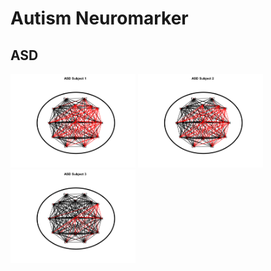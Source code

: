 # Autism Neuromarker

## ASD
<img src="P_Network/ASD_Subject_1.png" alt="sub1" width="200"/> <img src="P_Network/ASD_Subject_2.png" alt="sub2" width="200"/> <img src="P_Network/ASD_Subject_3.png" alt="sub3" width="200"/> 